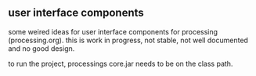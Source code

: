 ## user interface components

some weired ideas for user interface components for processing (processing.org). 
this is work in progress, not stable, not well documented and no good design.

to run the project, processings core.jar needs to be on the class path. 

